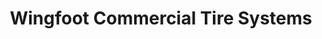 ---
title: "Wingfoot Commercial Tire Systems"
url: /longview/wingfoot-commercial-tire-systems/
shop: tyres
---